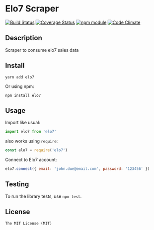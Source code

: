 # Elo7 Scraper

[![Build Status](https://travis-ci.org/ricardotulio/elo7.svg?branch=master)](https://travis-ci.org/ricardotulio/elo7) [![Coverage Status](https://coveralls.io/repos/github/ricardotulio/elo7/badge.svg?branch=master)](https://coveralls.io/github/ricardotulio/elo7?branch=master) [![npm module](https://badge.fury.io/js/elo7-js.svg)](https://www.npmjs.org/package/elo7-js) [![Code Climate](https://codeclimate.com/github/ricardotulio/elo7/badges/gpa.svg)](https://codeclimate.com/github/ricardotulio/elo7)

## Description

Scraper to consume elo7 sales data

## Install

`yarn add elo7`

Or using npm:

`npm install elo7`

## Usage

Import like usual:

```js
import elo7 from 'elo7'
```

also works using `require`:

```js
const elo7 = require('elo7')
```

Connect to Elo7 account:

```js
elo7.connect({ email: 'john.due@email.com', password: '123456' })
```

## Testing

To run the library tests, use `npm test`.

## License

```
The MIT License (MIT)
```
